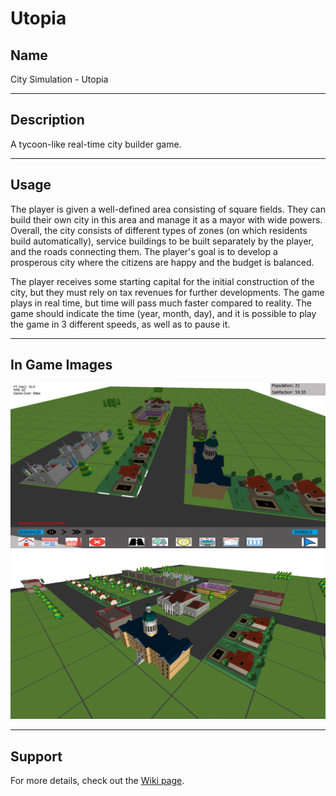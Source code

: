 # Utopia


## Name
City Simulation - Utopia

___
## Description
A tycoon-like real-time city builder game.

___
## Usage
The player is given a well-defined area consisting of square fields. They can build their own city in
this area and manage it as a mayor with wide powers. Overall, the city consists of different types of
zones (on which residents build automatically), service buildings to be built separately by the player,
and the roads connecting them. The player's goal is to develop a prosperous city where the citizens
are happy and the budget is balanced.

The player receives some starting capital for the initial construction of the city, but they must rely on
tax revenues for further developments. The game plays in real time, but time will pass much faster
compared to reality. The game should indicate the time (year, month, day), and it is possible
to play the game in 3 different speeds, as well as to pause it.

___

## In Game Images
![alt text](src/main/resources/textures/withHUD.png "Full City")
![alt text](src/main/resources/textures/background.png "Full City - No HUD")

___
## Support
For more details, check out the [Wiki page](https://szofttech.inf.elte.hu/software-technology-2023/group-1/utopia/-/wikis/Utopia). 
